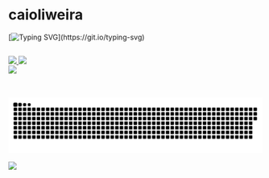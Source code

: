 # caioliweira

[![Typing SVG](https://readme-typing-svg.demolab.com?font=Fira+Code&weight=500&size=24&pause=1000&color=%230077B5?&random=false&width=435&lines=Hello%2C+World!)](https://git.io/typing-svg)
##

<table>
  
  <a href="https://github.com/caioliweira">
  <img height="180em" src="https://github-readme-stats.vercel.app/api?username=caioliweira&show_icons=true&theme=github_dark&include_all_commits=true&count_private=true"/>
  <img height="180em" src="https://github-readme-stats.vercel.app/api/top-langs/?username=caioliweira&layout=compact&langs_count=6&theme=github_dark"/>
    <br>

 <div>
<img src="https://skillicons.dev/icons?i=html,react,css,github,figma,js" />
</div><br/>


</table>
<picture>
  <source media="(prefers-color-scheme: dark)" srcset="https://raw.githubusercontent.com/caioliweira/caioliweira/output/github-contribution-grid-snake-dark.svg">
  <source media="(prefers-color-scheme: light)" srcset="https://raw.githubusercontent.com/caioliweira/caioliweira/output/github-contribution-grid-snake-dark.svg">
  <img alt="github contribution grid snake animation" src="https://raw.githubusercontent.com/caioliweira/caioliweira/output/github-contribution-grid-snake.svg">
</picture>
<div> 
  
  <a href="https://www.instagram.com/caioliweira_/" target="_blank"><img src="https://img.shields.io/badge/-Instagram-%23E4405F?style=for-the-badge&logo=instagram&logoColor=white" target="_blank"></a>
 
</div>
